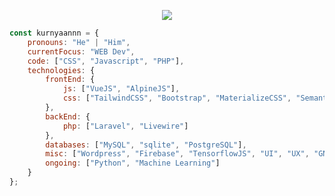 <p align="center">
    <img src="https://github-profile-trophy.vercel.app/?username=kurnyaannn&theme=onedark&title=Commit,Stars,Followers&column=3&margin-w=5&no-bg=true">
</p>


```javascript
const kurnyaannn = {
    pronouns: "He" | "Him",
    currentFocus: "WEB Dev",
    code: ["CSS", "Javascript", "PHP"],
    technologies: {
        frontEnd: {
            js: ["VueJS", "AlpineJS"],
            css: ["TailwindCSS", "Bootstrap", "MaterializeCSS", "SemanticUI", "UIkit", "Vuetify"]
        },
        backEnd: {
            php: ["Laravel", "Livewire"]
        },
        databases: ["MySQL", "sqlite", "PostgreSQL"],
        misc: ["Wordpress", "Firebase", "TensorflowJS", "UI", "UX", "GNU/Linux"],
        ongoing: ["Python", "Machine Learning"]
    }
};
```
